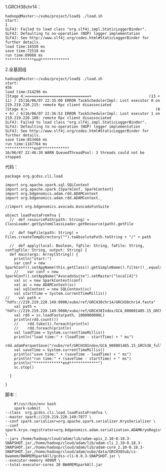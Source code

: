 

1.GRCH38chr14：

	hadoop@Master:~/xubo/project/load$ ./load.sh 
	start:
	1
	SLF4J: Failed to load class "org.slf4j.impl.StaticLoggerBinder".
	SLF4J: Defaulting to no-operation (NOP) logger implementation
	SLF4J: See http://www.slf4j.org/codes.html#StaticLoggerBinder for further details.
	load time:16550 ms
	save time:72518 ms
	run time:89068 ms
	*************end*************


2.全基因组

	hadoop@Master:~/xubo/project/load$ ./load.sh 
	start:
	456                                                                             
	load time:314296 ms
	[Stage 4:=============================>                          (13 + 11) / 25]16/06/07 22:35:00 ERROR TaskSchedulerImpl: Lost executor 0 on 219.219.220.215: remote Rpc client disassociated
	[Stage 4:>                                                          (0 + 6) / 6]16/06/07 22:36:53 ERROR TaskSchedulerImpl: Lost executor 1 on 219.219.220.180: remote Rpc client disassociated
	SLF4J: Failed to load class "org.slf4j.impl.StaticLoggerBinder".                
	SLF4J: Defaulting to no-operation (NOP) logger implementation
	SLF4J: See http://www.slf4j.org/codes.html#StaticLoggerBinder for further details.
	save time:853468 ms
	run time:1167764 ms
	*************end*************
	16/06/07 22:46:39 WARN QueuedThreadPool: 3 threads could not be stopped



代码：

	package org.gcdss.cli.load
	
	import org.apache.spark.sql.SQLContext
	import org.apache.spark.{SparkConf, SparkContext}
	import org.bdgenomics.adam.rdd.ADAMContext
	import org.bdgenomics.adam.rdd.ADAMContext._
	
	//import org.bdgenomics.avocado.AvocadoFunSuite
	
	object loadFastaFromfna {
	  //  def resourcePath(path: String) = ClassLoader.getSystemClassLoader.getResource(path).getFile
	
	  //  def tmpFile(path: String) = Files.createTempDirectory("").toAbsolutePath.toString + "/" + path
	
	  //  def apply(local: Boolean, fqFile: String, faFile: String, configFile: String, output: String) {
	  def main(args: Array[String]) {
	    println("start:")
	    var conf = new SparkConf().setAppName(this.getClass().getSimpleName().filter(!_.equals('$'))).setMaster("spark://219.219.220.149:7077")
	    //    var conf = new SparkConf().setAppName("AvocadoSuite").setMaster("local[4]")
	    val sc = new SparkContext(conf)
	    val ac = new ADAMContext(sc)
	    val sqlContext = new SQLContext(sc)
	    val startTime = System.currentTimeMillis()
	//    val path = "hdfs://219.219.220.149:9000/xubo/ref/GRCH38chr14/GRCH38chr14.fasta"
	    val path = "hdfs://219.219.220.149:9000/xubo/ref/GRCH38Index/GCA_000001405.15_GRCh38_full_analysis_set.fna"
	    val rdd = sc.loadFasta(path, 1000000000L)
	    println(rdd.count())
	    //    rdd.take(1).foreach(println)
	    //    rdd.foreach(println)
	    val loadTime = System.currentTimeMillis()
	    println("load time:" + (loadTime - startTime) + " ms")
	    rdd.adamParquetSave("/xubo/ref/GRCH38Index/GCA_000001405.15_GRCh38_full_analysis_set.adam")
	    val saveTime = System.currentTimeMillis()
	    println("save time:" + (saveTime - loadTime) + " ms")
	    println("run time:" + (saveTime - startTime) + " ms")
	    println("*************end*************")
	    sc.stop()
	
	  }
	
	}


脚本：
	
	    #!/usr/bin/env bash  
	    spark-submit   \
	--class  org.gcdss.cli.load.loadFastaFromfna \
	--master spark://219.219.220.149:7077 \
	--conf spark.serializer=org.apache.spark.serializer.KryoSerializer \
	--conf spark.kryo.registrator=org.bdgenomics.adam.serialization.ADAMKryoRegistrator \
	--jars /home/hadoop/cloud/adam/lib/adam-apis_2.10-0.18.3-SNAPSHOT.jar,/home/hadoop/cloud/adam/lib/adam-cli_2.10-0.18.3-SNAPSHOT.jar,/home/hadoop/cloud/adam/lib/adam-core_2.10-0.18.3-SNAPSHOT.jar,/home/hadoop/cloud/adam/xubo/data/GRCH38Sub/cs-bwamem/BWAMEMSparkAll/gcdss-cli-0.0.3-SNAPSHOT.jar \
	--executor-memory 4096M \
	--total-executor-cores 20 BWAMEMSparkAll.jar
